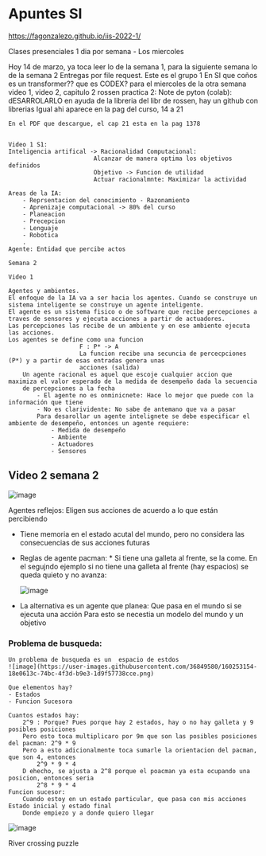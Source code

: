 # Apuntes SI

https://fagonzalezo.github.io/iis-2022-1/

Clases presenciales 1 dia por semana - Los miercoles

Hoy 14 de marzo, ya toca leer lo de la semana 1, para la siguiente semana lo de la semana 2
Entregas por file request. Este es el grupo 1
En SI que coños es un transformer??
que es CODEX?
para el miercoles de la otra semana video 1, video 2, capitulo 2 rossen
	practica 2: Note de pyton (colab): dESARROLARLO en ayuda de la libreria del libr de rossen, hay un github con librerias
	Igual ahi aparece en la pag del curso, 14 a 21
	
	En el PDF que descargue, el cap 21 esta en la pag 1378
	
	
	Video 1 S1:
	Inteligencia artifical -> Racionalidad Computacional:
							Alcanzar de manera optima los objetivos definidos
							Objetivo -> Funcion de utilidad
							Actuar racionalmnte: Maximizar la actividad
	
	Areas de la IA:
		- Reprsentacion del conocimiento - Razonamiento
		- Aprenizaje computacional -> 80% del curso
		- Planeacion
		- Precepcion
		- Lenguaje
		- Robotica
		. 
	Agente: Entidad que percibe actos
		
	Semana 2
	
	Video 1
	
	Agentes y ambientes.
	El enfoque de la IA va a ser hacia los agentes. Cuando se construye un sistema inteligente se construye un agente inteligente.
	El agente es un sistema fisico o de software que recibe percepciones a traves de sensores y ejecuta acciones a partir de actuadores.
	Las percepciones las recibe de un ambiente y en ese ambiente ejecuta las acciones. 
	Los agentes se define como una funcion
						F : P* -> A
						La funcion recibe una secuncia de percecpciones (P*) y a partir de esas entradas genera unas 
						acciones (salida)
		Un agente racional es aquel que escoje cualquier accion que maximiza el valor esperado de la medida de desempeño dada la secuencia 
		de percepciones a la fecha
			- El agente no es onminicnete: Hace lo mejor que puede con la información que tiene
			- No es clarividente: No sabe de antemano que va a pasar
			Para desarollar un agente intelignete se debe especificar el ambiente de desempeño, entonces un agente requiere:
				- Medida de desempeño
				- Ambiente
				- Actuadores
				- Sensores

## Video 2 semana 2

![image](https://user-images.githubusercontent.com/36849580/160250293-61328ddf-9ece-4788-87d6-305b675f3a70.png)


Agentes reflejos: Eligen sus acciones de acuerdo a lo que están percibiendo

- Tiene memoria en el estado acutal del mundo, pero no considera las consecuencias de sus acciones futuras
- Reglas de agente pacman: * Si tiene una galleta al frente, se la come. En el segujndo ejemplo si no tiene una galleta al frente (hay espacios) se queda quieto y no avanza:
	
	![image](https://user-images.githubusercontent.com/36849580/160250758-3cce91bd-9f5e-4372-acf2-e39e88c5df39.png)

- La alternativa es un agente que planea: Que pasa en el mundo si se ejecuta una acción
	Para esto se necestia un modelo del mundo y un objetivo
	
### Problema de busqueda: 
	Un problema de busqueda es un  espacio de estdos
	![image](https://user-images.githubusercontent.com/36849580/160253154-18e0613c-74bc-4f3d-b9e3-1d9f57738cce.png)
	
	Que elementos hay?
	- Estados
	- Funcion Sucesora
	
	Cuantos estados hay:
		2^9 : Porque? Pues porque hay 2 estados, hay o no hay galleta y 9 posibles posiciones
		Pero esto toca multiplicaro por 9m que son las posibles posiciones del pacman: 2^9 * 9
		Pero a esto adicionalmente toca sumarle la orientacion del pacman, que son 4, entonces
			2^9 * 9 * 4
		D ehecho, se ajusta a 2^8 porque el poacman ya esta ocupando una posicion, entonces seria
			2^8 * 9 * 4
	Funcion sucesor:
		Cuando estoy en un estado particular, que pasa con mis acciones
	Estado inicial y estado final
		Donde empiezo y a donde quiero llegar
	
![image](https://user-images.githubusercontent.com/36849580/160253538-953a1fcb-59d4-46c5-b7e4-d0486a3c07ba.png)

River crossing puzzle
		
